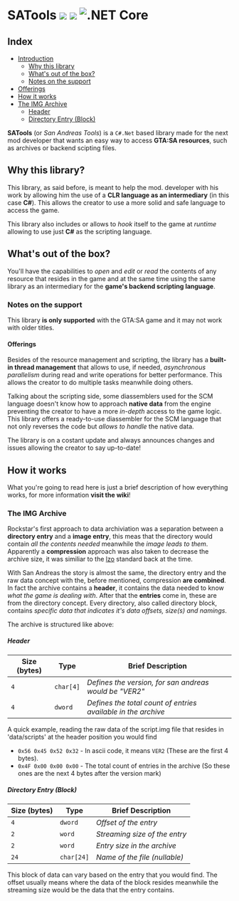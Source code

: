 # SATools <a href="https://github.com/BlackMesaDude/SATools/releases"><img src="https://img.shields.io/badge/Version-1.0-informational" /></a> <a href="https://github.com/BlackMesaDude/SATools/blob/main/LICENSE"><img src="https://img.shields.io/badge/License-GPL%20v2.0-informational" /></a> ![.NET Core](https://github.com/BlackMesaDude/SATools/workflows/.NET%20Core/badge.svg)

## Index
<!--ts-->
   * [Introduction](#SATools)
      * [Why this library](#why-this-library)
      * [What's out of the box?](#whats-out-of-the-box)
      * [Notes on the support](#notes-on-the-support)
   * [Offerings](#offerings)
   * [How it works](#how-it-works)
   * [The IMG Archive](#the-img-archive)
       * [Header](#header)
       * [Directory Entry (Block)](#directory-entry-block)
<!--te-->

**SATools** (or *San Andreas Tools*) is a ```C#.Net``` based library made for the next mod developer that wants an easy way to access **GTA:SA resources**, such as archives or backend scipting files.

## Why this library? 

This library, as said before, is meant to help the mod. developer with his work by allowing him the use of a **CLR language as an intermediary** (in this case **C#**). This allows the creator to use a more solid and safe language to access the game. 

This library also includes or allows to *hook* itself to the game at *runtime* allowing to use just **C#** as the scripting language.

## What's out of the box?

You'll have the capabilities to *open* and *edit* or *read* the contents of any resource that resides in the game and at the same time using the same library as an intermediary for the **game's backend scripting language**.

### Notes on the support

This library **is only supported** with the GTA:SA game and it may not work with older titles.

#### Offerings

Besides of the resource management and scripting, the library has a **built-in thread management** that allows to use, if needed, *asynchronous parallelism* during read and write operations for better performance. This allows the creator to do multiple tasks meanwhile doing others. 

Talking about the scripting side, some diassemblers used for the SCM language doesn't know how to approach **native data** from the engine preventing the creator to have a more *in-depth* access to the game logic. This library offers a ready-to-use diassembler for the SCM language that not only reverses the code but *allows to handle* the native data. 

The library is on a costant update and always announces changes and issues allowing the creator to say up-to-date!

## How it works

What you're going to read here is just a brief description of how everything works, for more information **visit the wiki**!

### The IMG Archive

Rockstar's first approach to data archiviation was a separation between a **directory entry** and a **image entry**, this meas that the directory would contain *all the contents needed* meanwhile the *image leads to them*. Apparently a **compression** approach was also taken to decrease the archive size, it was similiar to the [lzo](https://it.wikipedia.org/wiki/Lempel%E2%80%93Ziv%E2%80%93Oberhumer) standard back at the time. 

With San Andreas the story is almost the same, the directory entry and the raw data concept with the, before mentioned, compression **are combined**. In fact the archive contains a **header**, it contains the data needed to know *what the game is dealing with*. After that the **entries** come in, these are from the directory concept. Every directory, also called directory block, contains *specific data that indicates it's data offsets, size(s) and namings*. 

The archive is structured like above:

##### Header 

| **Size (bytes)** 	| **Type**    	| **Brief Description**                                           	|
|-----------------	|-------------	|-----------------------------------------------------------------	|
| ```4```           | ```char[4]``` | *Defines the version, for san andreas would be "VER2"*      	    |
| ```4```           | ```dword```   | *Defines the total count of entries available in the archive* 	  |

A quick example, reading the raw data of the script.img file that resides in 'data/scripts' at the header position you would find 

- ```0x56 0x45 0x52 0x32``` - In ascii code, it means ```VER2``` (These are the first 4 bytes).
- ```0x4F 0x00 0x00 0x00``` - The total count of entries in the archive (So these ones are the next 4 bytes after the version mark)

##### Directory Entry (Block)

| **Size (bytes)** 	      | **Type**        | **Brief Description**           |
|-----------------	      |----------	      |--------------------------------	|
| ```4```            	    | ```dword```    	| *Offset of the entry*         	|
| ```2```            	    | ```word```     	| *Streaming size of the entry* 	|
| ```2```            	    | ```word```     	| *Entry size in the archive*   	|
| ```24```           	    | ```char[24]``` 	| *Name of the file (nullable)* 	|

This block of data can vary based on the entry that you would find. The offset usually means where the data of the block resides meanwhile the streaming size would be the data that the entry contains.
